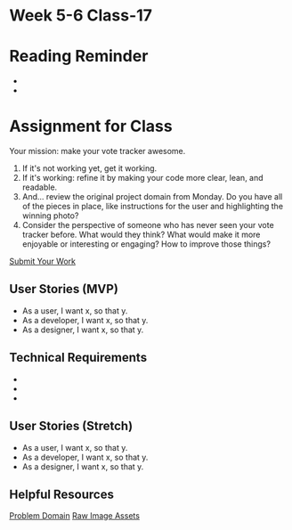 # Week 5-6 Class-17

# Reading Reminder
* []()
* []()

# Assignment for Class

Your mission: make your vote tracker awesome.

1. If it's not working yet, get it working.
2. If it's working: refine it by making your code more clear, lean, and readable.
3. And... review the original project domain from Monday. Do you have all of the pieces in place, like instructions for the user and highlighting the winning photo?
4. Consider the perspective of someone who has never seen your vote tracker before. What would they think? What would make it more enjoyable or interesting or engaging? How to improve those things?

[Submit Your Work]()

## User Stories (MVP)
 - As a user, I want x, so that y.
 - As a developer, I want x, so that y.
 - As a designer, I want x, so that y.

## Technical Requirements
 -
 -
 -

## User Stories (Stretch)
 - As a user, I want x, so that y.
 - As a developer, I want x, so that y.
 - As a designer, I want x, so that y.

## Helpful Resources
[Problem Domain](../assets/README.md)
[Raw Image Assets](../assets/imgs)
